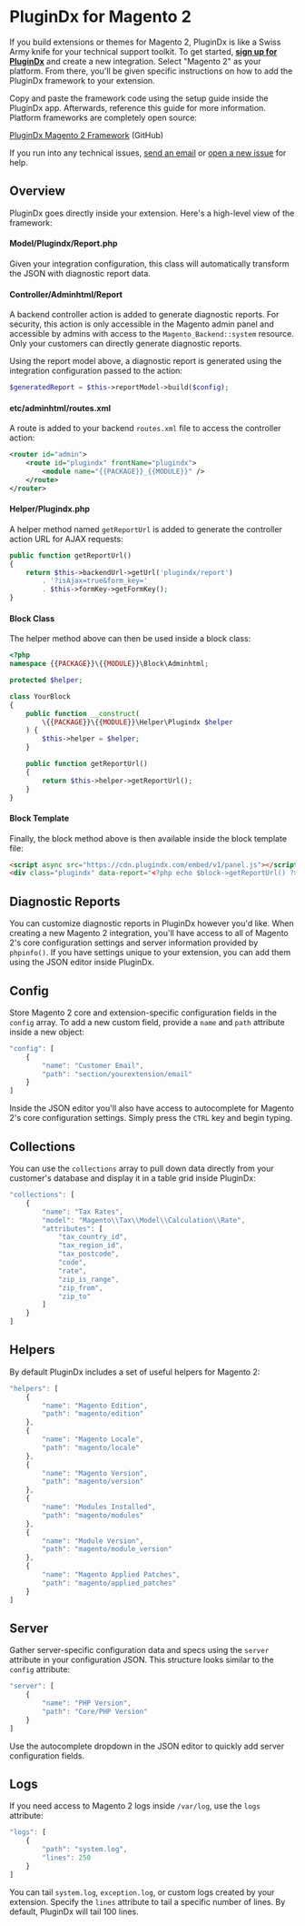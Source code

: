 # PluginDx for Magento 2

If you build extensions or themes for Magento 2, PluginDx is like a Swiss Army knife for your technical support toolkit. To get started, **[sign up for PluginDx](https://app.plugindx.com/register)** and create a new integration. Select "Magento 2" as your platform. From there, you'll be given specific instructions on how to add the PluginDx framework to your extension.

Copy and paste the framework code using the setup guide inside the PluginDx app. Afterwards, reference this guide for more information. Platform frameworks are completely open source:

[PluginDx Magento 2 Framework](https://github.com/plugindx/plugindx-magento2) (GitHub)

If you run into any technical issues, [send an email](https://plugindx.com/contact) or [open a new issue](https://github.com/plugindx/plugindx-magento2/issues/new) for help.

## Overview

PluginDx goes directly inside your extension. Here's a high-level view of the framework:

#### Model/Plugindx/Report.php

Given your integration configuration, this class will automatically transform the JSON with diagnostic report data.

#### Controller/Adminhtml/Report

A backend controller action is added to generate diagnostic reports. For security, this action is only accessible in the Magento admin panel and accessible by admins with access to the `Magento_Backend::system` resource. Only your customers can directly generate diagnostic reports.

Using the report model above, a diagnostic report is generated using the integration configuration passed to the action:

```php
$generatedReport = $this->reportModel->build($config);
```

#### etc/adminhtml/routes.xml

A route is added to your backend `routes.xml` file to access the controller action:

```xml
<router id="admin">
    <route id="plugindx" frontName="plugindx">
        <module name="{{PACKAGE}}_{{MODULE}}" />
    </route>
</router>
```

#### Helper/Plugindx.php

A helper method named `getReportUrl` is added to generate the controller action URL for AJAX requests:

```php
public function getReportUrl()
{
    return $this->backendUrl->getUrl('plugindx/report')
        . '?isAjax=true&form_key='
        . $this->formKey->getFormKey();
}
```

#### Block Class

The helper method above can then be used inside a block class:

```php
<?php
namespace {{PACKAGE}}\{{MODULE}}\Block\Adminhtml;

protected $helper;

class YourBlock
{
    public function __construct(
        \{{PACKAGE}}\{{MODULE}}\Helper\Plugindx $helper
    ) {
        $this->helper = $helper;
    }

    public function getReportUrl()
    {
        return $this->helper->getReportUrl();
    }
}

```

#### Block Template

Finally, the block method above is then available inside the block template file:

```html
<script async src="https://cdn.plugindx.com/embed/v1/panel.js"></script>
<div class="plugindx" data-report="<?php echo $block->getReportUrl() ?>"></div>
```

## Diagnostic Reports

You can customize diagnostic reports in PluginDx however you'd like. When creating a new Magento 2 integration, you'll have access to all of Magento 2's core configuration settings and server information provided by `phpinfo()`. If you have settings unique to your extension, you can add them using the JSON editor inside PluginDx.

## Config

Store Magento 2 core and extension-specific configuration fields in the `config` array. To add a new custom field, provide a `name` and `path` attribute inside a new object:

```javascript
"config": [
    {
        "name": "Customer Email",
        "path": "section/yourextension/email"
    }
]
```

Inside the JSON editor you'll also have access to autocomplete for Magento 2's core configuration settings. Simply press the `CTRL` key and begin typing.

## Collections

You can use the `collections` array to pull down data directly from your customer's database and display it in a table grid inside PluginDx:

```javascript
"collections": [
    {
        "name": "Tax Rates",
        "model": "Magento\\Tax\\Model\\Calculation\\Rate",
        "attributes": [
            "tax_country_id",
            "tax_region_id",
            "tax_postcode",
            "code",
            "rate",
            "zip_is_range",
            "zip_from",
            "zip_to"
        ]
    }
]
```

## Helpers

By default PluginDx includes a set of useful helpers for Magento 2:

```javascript
"helpers": [
    {
        "name": "Magento Edition",
        "path": "magento/edition"
    },
    {
        "name": "Magento Locale",
        "path": "magento/locale"
    },
    {
        "name": "Magento Version",
        "path": "magento/version"
    },
    {
        "name": "Modules Installed",
        "path": "magento/modules"
    },
    {
        "name": "Module Version",
        "path": "magento/module_version"
    },
    {
        "name": "Magento Applied Patches",
        "path": "magento/applied_patches"
    }
]
```

## Server

Gather server-specific configuration data and specs using the `server` attribute in your configuration JSON. This structure looks similar to the `config` attribute:

```javascript
"server": [
    {
        "name": "PHP Version",
        "path": "Core/PHP Version"
    }
]
```

Use the autocomplete dropdown in the JSON editor to quickly add server configuration fields.

## Logs

If you need access to Magento 2 logs inside `/var/log`, use the `logs` attribute:

```javascript
"logs": [
    {
        "path": "system.log",
        "lines": 250
    }
]
```

You can tail `system.log`, `exception.log`, or custom logs created by your extension. Specify the `lines` attribute to tail a specific number of lines. By default, PluginDx will tail 100 lines.

